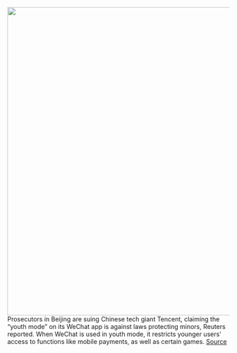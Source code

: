 <img src='https://cdn.vox-cdn.com/thumbor/lBoYWSEkZoYmcEMHXHt4QMQXszQ=/0x0:2040x1360/1200x800/filters:focal(857x517:1183x843)/cdn.vox-cdn.com/uploads/chorus_image/image/69695331/acastro_181126_1777_weChat_0003.0.jpg' width='700px' /><br/>
Prosecutors in Beijing are suing Chinese tech giant Tencent, claiming the “youth mode” on its WeChat app is against laws protecting minors, Reuters reported. When WeChat is used in youth mode, it restricts younger users' access to functions like mobile payments, as well as certain games.
<a href='https://www.theverge.com/2021/8/8/22615392/china-lawsuit-wechat-tencent-youth-mode-tech'> Source <a/>
